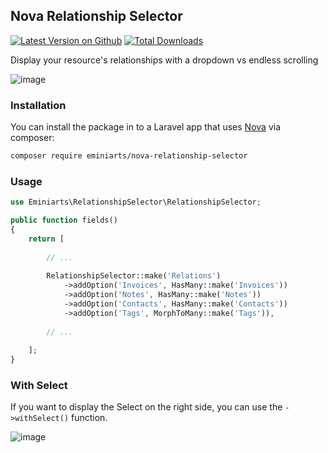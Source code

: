 ## Nova Relationship Selector

[![Latest Version on Github](https://img.shields.io/github/release/eminiarts/nova-relationship-selector.svg?style=flat-square)](https://packagist.org/packages/eminiarts/nova-relationship-selector)
[![Total Downloads](https://img.shields.io/packagist/dt/eminiarts/nova-relationship-selector.svg?style=flat-square)](https://packagist.org/packages/eminiarts/nova-relationship-selector)

Display your resource's relationships with a dropdown vs endless scrolling

![image](https://user-images.githubusercontent.com/3426944/50488260-e8e3d080-0a01-11e9-8c9e-8df945a9f6ce.png)

### Installation

You can install the package in to a Laravel app that uses [Nova](https://nova.laravel.com) via composer:

```bash
composer require eminiarts/nova-relationship-selector
```

### Usage

```php
use Eminiarts\RelationshipSelector\RelationshipSelector;
```
```php
public function fields()
{
    return [
        
        // ...
        
        RelationshipSelector::make('Relations')
            ->addOption('Invoices', HasMany::make('Invoices'))
            ->addOption('Notes', HasMany::make('Notes'))
            ->addOption('Contacts', HasMany::make('Contacts'))
            ->addOption('Tags', MorphToMany::make('Tags')),
        
        // ...
        
    ];
}
```

### With Select

If you want to display the Select on the right side, you can use the `->withSelect()` function.

![image](https://user-images.githubusercontent.com/3426944/50475956-96d18980-09c6-11e9-9f02-56bdaca4ada6.png)

